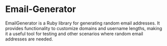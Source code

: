 # Email-Generator
EmailGenerator is a Ruby library for generating random email addresses. It provides functionality to customize domains and username lengths, making it a useful tool for testing and other scenarios where random email addresses are needed.
